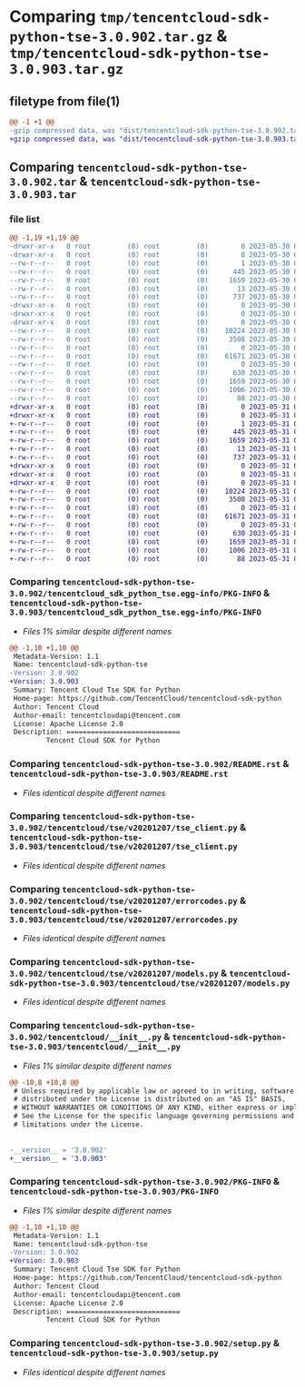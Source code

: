 # Comparing `tmp/tencentcloud-sdk-python-tse-3.0.902.tar.gz` & `tmp/tencentcloud-sdk-python-tse-3.0.903.tar.gz`

## filetype from file(1)

```diff
@@ -1 +1 @@
-gzip compressed data, was "dist/tencentcloud-sdk-python-tse-3.0.902.tar", last modified: Tue May 30 00:36:14 2023, max compression
+gzip compressed data, was "dist/tencentcloud-sdk-python-tse-3.0.903.tar", last modified: Wed May 31 02:24:58 2023, max compression
```

## Comparing `tencentcloud-sdk-python-tse-3.0.902.tar` & `tencentcloud-sdk-python-tse-3.0.903.tar`

### file list

```diff
@@ -1,19 +1,19 @@
-drwxr-xr-x   0 root         (0) root         (0)        0 2023-05-30 00:36:14.000000 tencentcloud-sdk-python-tse-3.0.902/
-drwxr-xr-x   0 root         (0) root         (0)        0 2023-05-30 00:36:14.000000 tencentcloud-sdk-python-tse-3.0.902/tencentcloud_sdk_python_tse.egg-info/
--rw-r--r--   0 root         (0) root         (0)        1 2023-05-30 00:36:14.000000 tencentcloud-sdk-python-tse-3.0.902/tencentcloud_sdk_python_tse.egg-info/dependency_links.txt
--rw-r--r--   0 root         (0) root         (0)      445 2023-05-30 00:36:14.000000 tencentcloud-sdk-python-tse-3.0.902/tencentcloud_sdk_python_tse.egg-info/SOURCES.txt
--rw-r--r--   0 root         (0) root         (0)     1659 2023-05-30 00:36:14.000000 tencentcloud-sdk-python-tse-3.0.902/tencentcloud_sdk_python_tse.egg-info/PKG-INFO
--rw-r--r--   0 root         (0) root         (0)       13 2023-05-30 00:36:14.000000 tencentcloud-sdk-python-tse-3.0.902/tencentcloud_sdk_python_tse.egg-info/top_level.txt
--rw-r--r--   0 root         (0) root         (0)      737 2023-05-30 00:36:14.000000 tencentcloud-sdk-python-tse-3.0.902/README.rst
-drwxr-xr-x   0 root         (0) root         (0)        0 2023-05-30 00:36:14.000000 tencentcloud-sdk-python-tse-3.0.902/tencentcloud/
-drwxr-xr-x   0 root         (0) root         (0)        0 2023-05-30 00:36:14.000000 tencentcloud-sdk-python-tse-3.0.902/tencentcloud/tse/
-drwxr-xr-x   0 root         (0) root         (0)        0 2023-05-30 00:36:14.000000 tencentcloud-sdk-python-tse-3.0.902/tencentcloud/tse/v20201207/
--rw-r--r--   0 root         (0) root         (0)    10224 2023-05-30 00:36:14.000000 tencentcloud-sdk-python-tse-3.0.902/tencentcloud/tse/v20201207/tse_client.py
--rw-r--r--   0 root         (0) root         (0)     3508 2023-05-30 00:36:14.000000 tencentcloud-sdk-python-tse-3.0.902/tencentcloud/tse/v20201207/errorcodes.py
--rw-r--r--   0 root         (0) root         (0)        0 2023-05-30 00:36:14.000000 tencentcloud-sdk-python-tse-3.0.902/tencentcloud/tse/v20201207/__init__.py
--rw-r--r--   0 root         (0) root         (0)    61671 2023-05-30 00:36:14.000000 tencentcloud-sdk-python-tse-3.0.902/tencentcloud/tse/v20201207/models.py
--rw-r--r--   0 root         (0) root         (0)        0 2023-05-30 00:36:14.000000 tencentcloud-sdk-python-tse-3.0.902/tencentcloud/tse/__init__.py
--rw-r--r--   0 root         (0) root         (0)      630 2023-05-30 00:36:14.000000 tencentcloud-sdk-python-tse-3.0.902/tencentcloud/__init__.py
--rw-r--r--   0 root         (0) root         (0)     1659 2023-05-30 00:36:14.000000 tencentcloud-sdk-python-tse-3.0.902/PKG-INFO
--rw-r--r--   0 root         (0) root         (0)     1006 2023-05-30 00:36:14.000000 tencentcloud-sdk-python-tse-3.0.902/setup.py
--rw-r--r--   0 root         (0) root         (0)       88 2023-05-30 00:36:14.000000 tencentcloud-sdk-python-tse-3.0.902/setup.cfg
+drwxr-xr-x   0 root         (0) root         (0)        0 2023-05-31 02:24:58.000000 tencentcloud-sdk-python-tse-3.0.903/
+drwxr-xr-x   0 root         (0) root         (0)        0 2023-05-31 02:24:58.000000 tencentcloud-sdk-python-tse-3.0.903/tencentcloud_sdk_python_tse.egg-info/
+-rw-r--r--   0 root         (0) root         (0)        1 2023-05-31 02:24:58.000000 tencentcloud-sdk-python-tse-3.0.903/tencentcloud_sdk_python_tse.egg-info/dependency_links.txt
+-rw-r--r--   0 root         (0) root         (0)      445 2023-05-31 02:24:58.000000 tencentcloud-sdk-python-tse-3.0.903/tencentcloud_sdk_python_tse.egg-info/SOURCES.txt
+-rw-r--r--   0 root         (0) root         (0)     1659 2023-05-31 02:24:58.000000 tencentcloud-sdk-python-tse-3.0.903/tencentcloud_sdk_python_tse.egg-info/PKG-INFO
+-rw-r--r--   0 root         (0) root         (0)       13 2023-05-31 02:24:58.000000 tencentcloud-sdk-python-tse-3.0.903/tencentcloud_sdk_python_tse.egg-info/top_level.txt
+-rw-r--r--   0 root         (0) root         (0)      737 2023-05-31 02:24:58.000000 tencentcloud-sdk-python-tse-3.0.903/README.rst
+drwxr-xr-x   0 root         (0) root         (0)        0 2023-05-31 02:24:58.000000 tencentcloud-sdk-python-tse-3.0.903/tencentcloud/
+drwxr-xr-x   0 root         (0) root         (0)        0 2023-05-31 02:24:58.000000 tencentcloud-sdk-python-tse-3.0.903/tencentcloud/tse/
+drwxr-xr-x   0 root         (0) root         (0)        0 2023-05-31 02:24:58.000000 tencentcloud-sdk-python-tse-3.0.903/tencentcloud/tse/v20201207/
+-rw-r--r--   0 root         (0) root         (0)    10224 2023-05-31 02:24:58.000000 tencentcloud-sdk-python-tse-3.0.903/tencentcloud/tse/v20201207/tse_client.py
+-rw-r--r--   0 root         (0) root         (0)     3508 2023-05-31 02:24:58.000000 tencentcloud-sdk-python-tse-3.0.903/tencentcloud/tse/v20201207/errorcodes.py
+-rw-r--r--   0 root         (0) root         (0)        0 2023-05-31 02:24:58.000000 tencentcloud-sdk-python-tse-3.0.903/tencentcloud/tse/v20201207/__init__.py
+-rw-r--r--   0 root         (0) root         (0)    61671 2023-05-31 02:24:58.000000 tencentcloud-sdk-python-tse-3.0.903/tencentcloud/tse/v20201207/models.py
+-rw-r--r--   0 root         (0) root         (0)        0 2023-05-31 02:24:58.000000 tencentcloud-sdk-python-tse-3.0.903/tencentcloud/tse/__init__.py
+-rw-r--r--   0 root         (0) root         (0)      630 2023-05-31 02:24:58.000000 tencentcloud-sdk-python-tse-3.0.903/tencentcloud/__init__.py
+-rw-r--r--   0 root         (0) root         (0)     1659 2023-05-31 02:24:58.000000 tencentcloud-sdk-python-tse-3.0.903/PKG-INFO
+-rw-r--r--   0 root         (0) root         (0)     1006 2023-05-31 02:24:58.000000 tencentcloud-sdk-python-tse-3.0.903/setup.py
+-rw-r--r--   0 root         (0) root         (0)       88 2023-05-31 02:24:58.000000 tencentcloud-sdk-python-tse-3.0.903/setup.cfg
```

### Comparing `tencentcloud-sdk-python-tse-3.0.902/tencentcloud_sdk_python_tse.egg-info/PKG-INFO` & `tencentcloud-sdk-python-tse-3.0.903/tencentcloud_sdk_python_tse.egg-info/PKG-INFO`

 * *Files 1% similar despite different names*

```diff
@@ -1,10 +1,10 @@
 Metadata-Version: 1.1
 Name: tencentcloud-sdk-python-tse
-Version: 3.0.902
+Version: 3.0.903
 Summary: Tencent Cloud Tse SDK for Python
 Home-page: https://github.com/TencentCloud/tencentcloud-sdk-python
 Author: Tencent Cloud
 Author-email: tencentcloudapi@tencent.com
 License: Apache License 2.0
 Description: ============================
         Tencent Cloud SDK for Python
```

### Comparing `tencentcloud-sdk-python-tse-3.0.902/README.rst` & `tencentcloud-sdk-python-tse-3.0.903/README.rst`

 * *Files identical despite different names*

### Comparing `tencentcloud-sdk-python-tse-3.0.902/tencentcloud/tse/v20201207/tse_client.py` & `tencentcloud-sdk-python-tse-3.0.903/tencentcloud/tse/v20201207/tse_client.py`

 * *Files identical despite different names*

### Comparing `tencentcloud-sdk-python-tse-3.0.902/tencentcloud/tse/v20201207/errorcodes.py` & `tencentcloud-sdk-python-tse-3.0.903/tencentcloud/tse/v20201207/errorcodes.py`

 * *Files identical despite different names*

### Comparing `tencentcloud-sdk-python-tse-3.0.902/tencentcloud/tse/v20201207/models.py` & `tencentcloud-sdk-python-tse-3.0.903/tencentcloud/tse/v20201207/models.py`

 * *Files identical despite different names*

### Comparing `tencentcloud-sdk-python-tse-3.0.902/tencentcloud/__init__.py` & `tencentcloud-sdk-python-tse-3.0.903/tencentcloud/__init__.py`

 * *Files 1% similar despite different names*

```diff
@@ -10,8 +10,8 @@
 # Unless required by applicable law or agreed to in writing, software
 # distributed under the License is distributed on an "AS IS" BASIS,
 # WITHOUT WARRANTIES OR CONDITIONS OF ANY KIND, either express or implied.
 # See the License for the specific language governing permissions and
 # limitations under the License.
 
 
-__version__ = '3.0.902'
+__version__ = '3.0.903'
```

### Comparing `tencentcloud-sdk-python-tse-3.0.902/PKG-INFO` & `tencentcloud-sdk-python-tse-3.0.903/PKG-INFO`

 * *Files 1% similar despite different names*

```diff
@@ -1,10 +1,10 @@
 Metadata-Version: 1.1
 Name: tencentcloud-sdk-python-tse
-Version: 3.0.902
+Version: 3.0.903
 Summary: Tencent Cloud Tse SDK for Python
 Home-page: https://github.com/TencentCloud/tencentcloud-sdk-python
 Author: Tencent Cloud
 Author-email: tencentcloudapi@tencent.com
 License: Apache License 2.0
 Description: ============================
         Tencent Cloud SDK for Python
```

### Comparing `tencentcloud-sdk-python-tse-3.0.902/setup.py` & `tencentcloud-sdk-python-tse-3.0.903/setup.py`

 * *Files identical despite different names*

